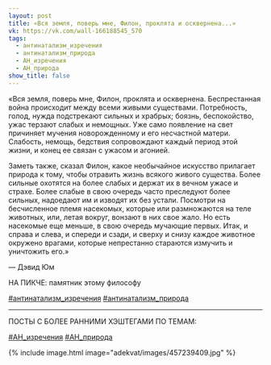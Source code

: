```yaml
---
layout: post
title: «Вся земля, поверь мне, Филон, проклята и осквернена...»
vk: https://vk.com/wall-166188545_570
tags:
  - антинатализм_изречения
  - антинатализм_природа
  - АН_изречения
  - АН_природа
show_title: false
---
```

«Вся земля, поверь мне, Филон, проклята и осквернена. Беспрестанная война происходит между всеми живыми существами. Потребность, голод, нужда подстрекают сильных и храбрых; боязнь, беспокойство, ужас терзают слабых и немощных. Уже само появление на свет причиняет мучения новорожденному и его несчастной матери. Слабость, немощь, бедствия сопровождают каждый период этой жизни, и конец ее связан с ужасом и агонией.

Заметь также, сказал Филон, какое необычайное искусство прилагает природа к тому, чтобы отравить жизнь всякого живого существа. Более сильные охотятся на более слабых и держат их в вечном ужасе и страхе. Более слабые в свою очередь часто преследуют более сильных, надоедают им и изводят их без устали. Посмотри на бесчисленное племя насекомых, которые или размножаются на теле животных, или, летая вокруг, вонзают в них свое жало. Но есть насекомые еще меньше, в свою очередь мучающие первых. Итак, и справа и слева, и спереди и сзади, и сверху и снизу каждое животное окружено врагами, которые непрестанно стараются измучить и уничтожить его.»

— Дэвид Юм

НА ПИКЧЕ: памятник этому философу

[#антинатализм_изречения](poisk.html#антинатализм_изречения)
[#антинатализм_природа](poisk.html#антинатализм_природа)

***

ПОСТЫ С БОЛЕЕ РАННИМИ ХЭШТЕГАМИ ПО ТЕМАМ:

[#АН_изречения](poisk.html#АН_изречения)
[#АН_природа](poisk.html#АН_природа)

{% include image.html image="adekvat/images/457239409.jpg" %}